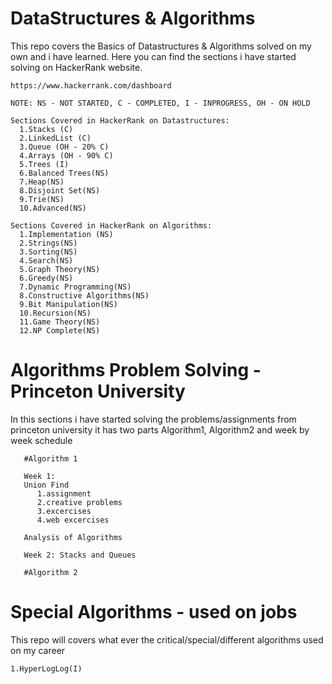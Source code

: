 # DataStructures & Algorithms
    
   This repo covers the Basics of Datastructures & Algorithms solved on my own and i have learned.
    Here you can find the sections i have started solving on HackerRank website.
    
    https://www.hackerrank.com/dashboard
    
    NOTE: NS - NOT STARTED, C - COMPLETED, I - INPROGRESS, OH - ON HOLD
    
    Sections Covered in HackerRank on Datastructures:
      1.Stacks (C)
      2.LinkedList (C)
      3.Queue (OH - 20% C)
      4.Arrays (OH - 90% C)
      5.Trees (I)
      6.Balanced Trees(NS)
      7.Heap(NS)
      8.Disjoint Set(NS)
      9.Trie(NS)
      10.Advanced(NS)
      
    Sections Covered in HackerRank on Algorithms:
      1.Implementation (NS)
      2.Strings(NS)
      3.Sorting(NS)
      4.Search(NS)
      5.Graph Theory(NS)
      6.Greedy(NS)
      7.Dynamic Programming(NS)
      8.Constructive Algorithms(NS)
      9.Bit Manipulation(NS)
      10.Recursion(NS)
      11.Game Theory(NS)
      12.NP Complete(NS)
      
# Algorithms Problem Solving - Princeton University

   In this sections i have started solving the problems/assignments from princeton university it has two parts Algorithm1, Algorithm2      and week by week schedule
   
       #Algorithm 1 

       Week 1: 
       Union Find
          1.assignment
          2.creative problems
          3.excercises
          4.web excercises

       Analysis of Algorithms

       Week 2: Stacks and Queues

       #Algorithm 2
   
      

# Special Algorithms - used on jobs

  This repo will covers what ever the critical/special/different algorithms used on my career

    1.HyperLogLog(I)

